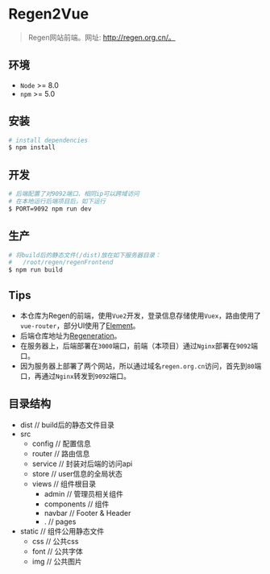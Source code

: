 
# Regen2Vue

> Regen网站前端。网址: http://regen.org.cn/。

## 环境
- `Node` >= 8.0
- `npm` >= 5.0


## 安装
``` bash
# install dependencies
$ npm install
```

## 开发
``` bash
# 后端配置了对9092端口、相同ip可以跨域访问
# 在本地运行后端项目后，如下运行
$ PORT=9092 npm run dev
```
## 生产
``` bash
# 将build后的静态文件(/dist)放在如下服务器目录：
#   /root/regen/regenFrontend
$ npm run build
```


## Tips

- 本仓库为Regen的前端，使用`Vue2`开发，登录信息存储使用`Vuex`，路由使用了`vue-router`，部分UI使用了[Element](http://element.eleme.io/#/zh-CN)。
- 后端仓库地址为[Regeneration](https://github.com/DancingLinks/Regeneration)。
- 在服务器上，后端部署在`3000`端口，前端（本项目）通过`Nginx`部署在`9092`端口。
- 因为服务器上部署了两个网站，所以通过域名`regen.org.cn`访问，首先到`80`端口，再通过`Nginx`转发到`9092`端口。

## 目录结构
- dist // build后的静态文件目录
- src
    - config // 配置信息
    - router // 路由信息
    - service // 封装对后端的访问api
    - store // user信息的全局状态
    - views // 组件根目录
        - admin // 管理员相关组件
        - components // 组件
        - navbar // Footer & Header
        - . // pages
- static // 组件公用静态文件
    - css // 公共css
    - font // 公共字体
    - img // 公共图片
